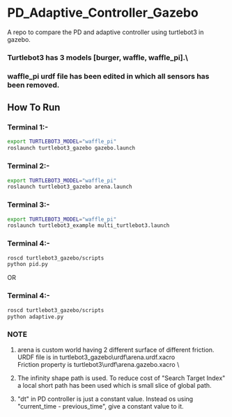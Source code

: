 # PD_Adaptive_Controller_Gazebo
A repo to compare the PD and adaptive controller using turtlebot3 in gazebo.

### Turtlebot3 has 3 models [burger, waffle, waffle_pi].\
### waffle_pi urdf file has been edited in which all sensors has been removed.

## How To Run

### Terminal 1:-
```bash
export TURTLEBOT3_MODEL="waffle_pi"
roslaunch turtlebot3_gazebo gazebo.launch
```


### Terminal 2:-
```bash
export TURTLEBOT3_MODEL="waffle_pi"
roslaunch turtlebot3_gazebo arena.launch
```


### Terminal 3:-
```bash
export TURTLEBOT3_MODEL="waffle_pi"
roslaunch turtlebot3_example multi_turtlebot3.launch
```

### Terminal 4:-
```bash
roscd turtlebot3_gazebo/scripts
python pid.py
```

OR
### Terminal 4:-
```bash
roscd turtlebot3_gazebo/scripts
python adaptive.py
```

### NOTE
1. arena is custom world having 2 different surface of different friction.\
  URDF file is in turtlebot3_gazebo\urdf\arena.urdf.xacro \
  Friction property is turtlebot3\urdf\arena.gazebo.xacro \
  
2. The infinity shape path is used. To reduce cost of "Search Target Index" a local short path has been used which is small slice of global path.

3. "dt" in PD controller is just a constant value. Instead os using "current_time - previous_time", give a constant value to it.
